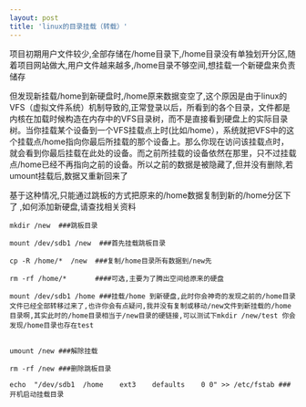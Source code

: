 ```yaml
---
layout: post
title: 'linux的目录挂载（转载）'
---
```


项目初期用户文件较少,全部存储在/home目录下,/home目录没有单独划开分区,随着项目网站做大,用户文件越来越多,/home目录不够空间,想挂载一个新硬盘来负责储存

但发现新挂载/home到新硬盘时,/home原来数据变空了,这个原因是由于linux的VFS（虚拟文件系统）机制导致的,正常登录以后，所看到的各个目录，文件都是内核在加载时候构造在内存中的VFS目录树，而不是直接看到硬盘上的实际目录树。当你挂载某个设备到一个VFS挂载点上时(比如/home），系统就把VFS中的这个挂载点/home指向你最后所挂载的那个设备上。那么你现在访问该挂载点时，就会看到你最后挂载在此处的设备。而之前所挂载的设备依然在那里，只不过挂载点/home已经不再指向之前的设备。所以之前的数据是被隐藏了,但并没有删除,若umount挂载后,数据又重新回来了

基于这种情况,只能通过跳板的方式把原来的/home数据复制到新的/home分区下了 ,如何添加新硬盘,请查找相关资料

```linux
mkdir /new  ###跳板目录

mount /dev/sdb1 /new  ###首先挂载跳板目录

cp -R /home/*  /new  ###复制/home目录所有数据到/new先

rm -rf /home/*       ####可选,主要为了腾出空间给原来的硬盘

mount /dev/sdb1 /home ###挂载/home 到新硬盘,此时你会神奇的发现之前的/home目录文件已经全部转移过来了,也许你会有点疑问,我并没有复制或移动/new文件到新挂载的/home目录啊,其实此时的/home目录相当于/new目录的硬链接,可以测试下mkdir /new/test 你会发现/home目录也存在test


umount /new ###解除挂载

rm -rf /new ###删除跳板目录

echo  "/dev/sdb1  /home    ext3    defaults    0 0" >> /etc/fstab ###开机启动挂载目录
```
